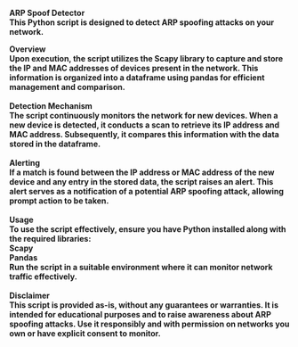 <b>ARP Spoof Detector<b><br>
This Python script is designed to detect ARP spoofing attacks on your network.<br>

Overview<br>
Upon execution, the script utilizes the Scapy library to capture and store the IP and MAC addresses of devices present in the network. This information is organized into a dataframe using pandas for efficient management and comparison.<br>
<br>
Detection Mechanism<br>
The script continuously monitors the network for new devices. When a new device is detected, it conducts a scan to retrieve its IP address and MAC address. Subsequently, it compares this information with the data stored in the dataframe.<br>
<br>
Alerting<br>
If a match is found between the IP address or MAC address of the new device and any entry in the stored data, the script raises an alert. This alert serves as a notification of a potential ARP spoofing attack, allowing prompt action to be taken.<br>
<br>
Usage<br>
To use the script effectively, ensure you have Python installed along with the required libraries:<br>
Scapy<br>
Pandas<br>
Run the script in a suitable environment where it can monitor network traffic effectively.<br>
<br>
Disclaimer<br>
This script is provided as-is, without any guarantees or warranties. It is intended for educational purposes and to raise awareness about ARP spoofing attacks. Use it responsibly and with permission on networks you own or have explicit consent to monitor.
